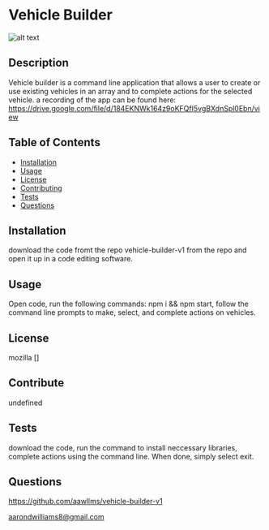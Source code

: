 

  # Vehicle Builder

  ![alt text](https://img.shields.io/badge/LICENSE-mozilla-blue)
  
  ## Description
  Vehicle builder is a command line application that allows a user to create or use existing vehicles in an array and to complete actions for the selected vehicle. a recording of the app can be found here: https://drive.google.com/file/d/184EKNWk164z9oKFQfI5vgBXdnSpl0Ebn/view

  ## Table of Contents
  
  - [Installation](#installation)
  - [Usage](#usage)
  - [License](#license)
  - [Contributing](#contributing)
  - [Tests](#tests)
  - [Questions](#questions)
  
  ## Installation
  download the code fromt the repo vehicle-builder-v1 from the repo and open it up in a code editing software.
  
  ## Usage
  Open code, run the following commands: npm i && npm start, follow the command line prompts to make, select, and complete actions on vehicles.

  
  ## License
  mozilla
  []
  
  
  

  ## Contribute
  undefined
  
  ## Tests
  download the code, run the command to install neccessary libraries, complete actions using the command line. When done, simply select exit.
  
  ## Questions
  https://github.com/aawllms/vehicle-builder-v1

  aarondwilliams8@gmail.com
  
    